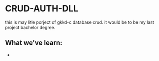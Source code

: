 # CRUD-AUTH-DLL

this is may litle porject of gkkd-c database crud. it would be to be my last project bachelor degree.

## What we've learn:

-
